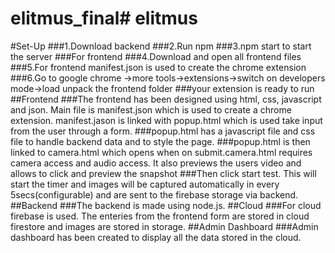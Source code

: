 # elitmus_final# elitmus
#Set-Up
###1.Download backend
###2.Run npm
###3.npm start to start the server
###For frontend
###4.Download and open all frontend files
###5.For frontend manifest.json is used to create the chrome extension
###6.Go to google chrome ->more tools->extensions->switch on developers mode->load unpack the frontend folder
###your extension is ready to run
##Frontend
###The frontend has been designed using html, css, javascript and json. Main file is manifest.json which is used to create a chrome extension. manifest.jason is linked with popup.html which is used take input from the user through a form.
###popup.html has a javascript file and css file to handle backend data and to style the page.
###popup.html is then linked to camera.html which opens when on submit.camera.html requires camera access and audio access. It also previews the users video and allows to click and preview the snapshot
###Then click start test. This will start the timer and images will be captured automatically in every 5secs(configurable) and are sent to the firebase storage via backend.
##Backend
###The backend is made using node.js.
##Cloud
###For cloud firebase is used. The enteries from the frontend form are stored in cloud firestore and images are stored in storage.
##Admin Dashboard
###Admin dashboard has been created to display all the data stored in the cloud.
